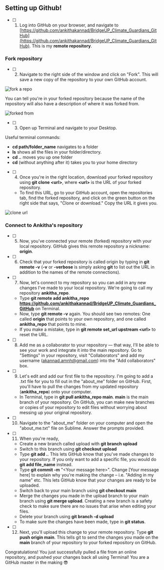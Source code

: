## Setting up Github!

- [ ] 1. Log into GitHub on your browser, and navigate to [https://github.com/ankithakannad/BridgeUP_Climate_Guardians_GitHub](https://github.com/ankithakannad/BridgeUP_Climate_Guardians_GitHub). This is my **remote repository**.

### Fork repository

- [ ] 2. Navigate to the right side of the window and click on &quot;Fork&quot;. This will save a new copy of the repository to your own GitHub account.

![fork a repo](https://github.com/amnh/BridgeUP-STEM-Oceans-Six/blob/master/photos/fork.png)

You can tell you're in your forked repository because the name of the repository will also have a description of where it was forked from. 

![forked from](https://github.com/ankithakannad/BridgeUP_Climate_Guardians_GitHub/blob/main/Guides/images/GitHub_guide_1.png)

- [ ] 3. Open up Terminal and navigate to your Desktop. 

Useful terminal commands:
   * **cd path/folder_name** navigates to a folder
   * **ls** shows all the files in your folder/directory.
   * **cd ..** moves you up one folder
   * **cd** (without anything after it) takes you to your home directory 
 
 - [ ] 4. Once you're in the right location, download your forked repository using **git clone \<url\>**, where **\<url\>** is the URL of your forked repository.
    * To find this URL, go to your GitHub account, open the repositories tab, find the forked repository, and click on the green button on the right side that says, \"Clone or download.\" Copy the URL it gives you.
    
  ![clone url](https://github.com/ankithakannad/BridgeUP_Climate_Guardians_GitHub/blob/main/Guides/images/GitHub_guide_2.png)
 
 ### Connect to Ankitha's repository
 
  - [ ] 5. Now, you've connected your remote (forked) repository with your local repository. GitHub gives this remote repository a nickname: **origin**. 
  
  - [ ] 6. Check that your forked repository is called origin by typing in **git remote -v** (**-v** or **-verbose** is simply asking **git** to list out the URL in addition to the names of the remote connections). 
  
  - [ ] 7. Now, let's connect to my repository so you can add in any new changes I've made to your local repository. We're going to call my repository **ankitha_repo**.
    * Type **git remote add ankitha_repo** **https://github.com/ankithakannad/BridgeUP_Climate_Guardians_GitHub** on Terminal.
    * Now, type **git remote -v** again. You should see two remotes: One called **origin** that points to your own repository, and one called **ankitha_repo** that points to mine.
    * If you make a mistake, type in **git remote set_url upstream \<url\>** to reset the URL.

- [ ] 8. Add me as a collaborator to your repository — that way, I'll be able to see your work and integrate it into the main repository. Go to "Settings" in your repository, visit "Collaborators" and add my username (akannad.amnh@gmail.com) into the "Add collaborators" box. 

- [ ] 9. Let's edit and add our first file to the repository. I'm going to add a .txt file for you to fill out in the "about_me" folder on GitHub. First, you'll have to pull the changes from my updated repository (**ankitha_repo**) onto your computer. 
    * In Terminal, type in **git pull ankitha_repo main**. **main** is the main branch of your repository. On GitHub, you can make new branches or copies of your repository to edit files without worrying about messing up your original repository. 

- [ ] 10. Navigate to the "about_me" folder on your computer and open the "about_me.txt" file on Sublime. Answer the prompts provided. 

- [ ] 11. When you're ready, 
    * Create a new branch called upload with **git branch upload**
    * Switch to this branch using **git checkout upload**
    * Type **git add .**. This lets GitHub know that you've made changes to your repository. If you only want to add a specific file, you would do **git add file_name** instead.
    * Type **git commit -m** \"\<Your message here\>\". Change \[Your message here\] to explain why you&#39;re making the change – i.e. &quot;Adding in my name&quot; etc. This lets GitHub know that your changes are ready to be uploaded.
    * Switch back to your main branch using **git checkout main**
    * Merge the changes you made in the upload branch to your main branch using **git merge upload**. Creating a new branch is a safety check to make sure there are no issues that arise when editing your files.
    * Delete your branch using **git branch -d upload**
    * To make sure the changes have been made, type in **git status**.
    
- [ ] 12. Next, you&#39;ll upload this change to your remote repository. Type **git push origin main**. This tells git to send the changes you made on the **main** branch of your repository to your forked repository on GitHub.

Congratulations! You just successfully pulled a file from an online repository, and pushed your changes back all using Terminal! You are a GitHub master in the making :sunglasses:

